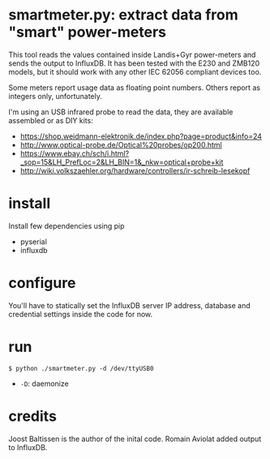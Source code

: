 # smartmeter.py: extract data from "smart" power-meters

This tool reads the values contained inside Landis+Gyr
power-meters and sends the output to InfluxDB. It has been 
tested with the E230 and ZMB120 models, but it should work
with any other IEC 62056 compliant devices too.

Some meters report usage data as floating point numbers.
Others report as integers only, unfortunately.

I'm using an USB infrared probe to read the data, they are
available assembled or as DIY kits:

* https://shop.weidmann-elektronik.de/index.php?page=product&info=24
* http://www.optical-probe.de/Optical%20probes/op200.html
* https://www.ebay.ch/sch/i.html?_sop=15&LH_PrefLoc=2&LH_BIN=1&_nkw=optical+probe+kit
* http://wiki.volkszaehler.org/hardware/controllers/ir-schreib-lesekopf

# install

Install few dependencies using pip

* pyserial
* influxdb

# configure

You'll have to statically set the InfluxDB server IP address,
database and credential settings inside the code for now.

# run

``$ python ./smartmeter.py -d /dev/ttyUSB0``

* ``-D``:  daemonize

# credits

Joost Baltissen is the author of the inital code.
Romain Aviolat added output to InfluxDB.
